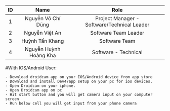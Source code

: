 |    ID    |          Name          |                    Role                     |
| :------: | :--------------------: | :-----------------------------------------: |
| 1 |   Nguyễn Võ Chí Dũng   | Project Manager - Software/Technical Leader |
| 2 |     Nguyễn Việt An     |            Software Team Leader             |
| 3 |    Huỳnh Tấn Khang     |                Software Team                |
| 4 | Nguyễn Huỳnh Hoàng Kha |            Software - Technical             |


#With IOS/Android User:

    - Download droidcam app on your IOS/Android device from app store
    - Download and install Dev47app setup on your pc for ios devices.
    - Open Droidcam on your iphone.
    - Open Droidcam app on pc
    - Hit start button and you will get camera input on your computer screen
    - Run below cell you will get input from your phone camera


